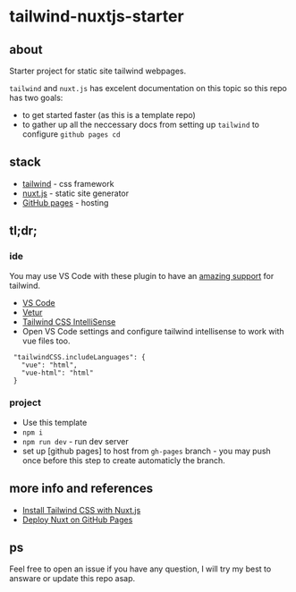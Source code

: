 # tailwind-nuxtjs-starter

## about

Starter project for static site tailwind webpages. 

`tailwind` and `nuxt.js` has excelent documentation on this topic so this repo has two goals:
 - to get started faster (as this is a template repo)
 - to gather up all the neccessary docs from setting up `tailwind` to configure `github pages cd` 

## stack
 - [tailwind](https://tailwindcss.com/) - css framework
 - [nuxt.js](https://nuxtjs.org/) - static site generator
 - [GitHub pages](https://pages.github.com/) - hosting

## tl;dr;
### ide
You may use VS Code with these plugin to have an [amazing support](https://tailwindcss.com/docs/intellisense) for tailwind.
 - [VS Code](https://code.visualstudio.com/)
 - [Vetur](https://marketplace.visualstudio.com/items?itemName=octref.vetur)
 - [Tailwind CSS IntelliSense](https://marketplace.visualstudio.com/items?itemName=bradlc.vscode-tailwindcss)
 - Open VS Code settings and configure tailwind intellisense to work with vue files too.
 ```
  "tailwindCSS.includeLanguages": {
    "vue": "html",
    "vue-html": "html"
  }
 ```
### project
 - Use this template
 - `npm i`
 - `npm run dev` - run dev server
 - set up [github pages] to host from `gh-pages` branch - you may push once before this step to create automaticly the branch.

## more info and references
 - [Install Tailwind CSS with Nuxt.js](https://tailwindcss.com/docs/guides/nuxtjs)
 - [Deploy Nuxt on GitHub Pages](https://nuxtjs.org/docs/2.x/deployment/github-pages/)

## ps
Feel free to open an issue if you have any question, I will try my best to answare or update this repo asap.
 